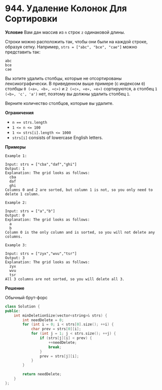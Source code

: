 # 944. Удаление Колонок Для Сортировки

**Условие**
Вам дан массив из `n` строк ``z`` одинаковой длины.

Строки можно расположить так, чтобы они были на каждой строке, образуя сетку. Например, `strs = ["abc", "bce", "cae"]` можно представить так:
```
abc
bce
cae
```


Вы хотите удалить столбцы, которые не отсортированы лексикографически. В приведенном выше примере (с индексом `0`) столбцы `0 («a», «b», «c»)` и `2 («c», «e», «e»)` сортируются, а столбец `1 («b», 'c', 'a')` нет, поэтому вы должны удалить столбец `1`.

Верните количество столбцов, которые вы удалите.

**Ограничения**
- `n == strs.length`
- `1 <= n <= 100`
- `1 <= strs[i].length <= 1000`
- `strs[i]` consists of lowercase English letters.


**Примеры**
```
Example 1:

Input: strs = ["cba","daf","ghi"]
Output: 1
Explanation: The grid looks as follows:
  cba
  daf
  ghi
Columns 0 and 2 are sorted, but column 1 is not, so you only need to delete 1 column.

Example 2:

Input: strs = ["a","b"]
Output: 0
Explanation: The grid looks as follows:
  a
  b
Column 0 is the only column and is sorted, so you will not delete any columns.

Example 3:

Input: strs = ["zyx","wvu","tsr"]
Output: 3
Explanation: The grid looks as follows:
  zyx
  wvu
  tsr
All 3 columns are not sorted, so you will delete all 3.
```


**Решение**

Обычный брут-форс
```C++
class Solution {
public:
    int minDeletionSize(vector<string>& strs) {
        int needDelete = 0;
        for (int i = 0; i < strs[0].size(); ++i) {
            char prev = strs[0][i];
            for (int j = 1; j < strs.size(); ++j) {
                if (strs[j][i] < prev) {
                    ++needDelete;
                    break;
                }
                prev = strs[j][i];
            }
        }
        
        return needDelete;
    }
};
```






 


 


